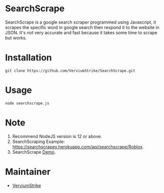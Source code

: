 # SearchScrape
SearchScrape is a google search scraper programmed using Javascript, it scrapes the specific word in google search then respond it to the website in JSON. It's not very accurate and fast because it takes some time to scrape but works.

# Installation

    git clone https://github.com/VerviumStrike/SearchScrape.git

# Usage

    node searchscrape.js

# Note

 1. Recommend NodeJS version is 12 or above.
 2. SearchScraping Example: https://searchscrapev.herokuapp.com/api/searchscrape/Roblox.
 3. SearchScrape [Demo](https://searchscrapev.herokuapp.com/).

# Maintainer

 - [VerviumStrike](https://github.com/VerviumStrike)
